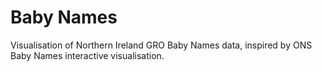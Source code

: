 # Baby Names

Visualisation of Northern Ireland GRO Baby Names data, inspired by ONS Baby Names interactive visualisation.
